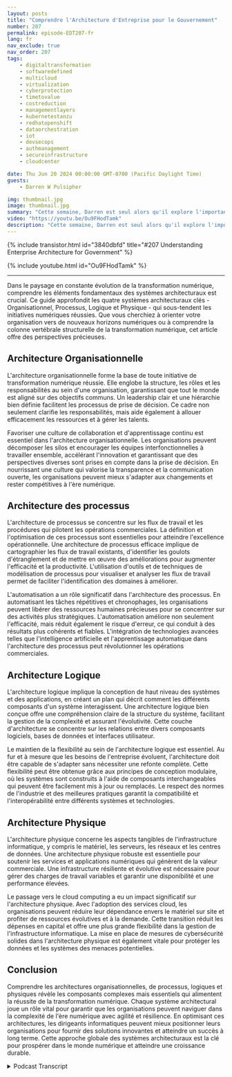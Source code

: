 ```yaml
---
layout: posts
title: "Comprendre l'Architecture d'Entreprise pour le Gouvernement"
number: 207
permalink: episode-EDT207-fr
lang: fr
nav_exclude: true
nav_order: 207
tags:
    - digitaltransformation
    - softwaredefined
    - multicloud
    - virtualization
    - cyberprotection
    - timetovalue
    - costreduction
    - managementlayers
    - kubernetestanzu
    - redhatopenshift
    - dataorchestration
    - iot
    - devsecops
    - authmanagement
    - secureinfrastructure
    - cloudcenter

date: Thu Jun 20 2024 00:00:00 GMT-0700 (Pacific Daylight Time)
guests:
    - Darren W Pulsipher

img: thumbnail.jpg
image: thumbnail.jpg
summary: "Cette semaine, Darren est seul alors qu'il explore l'importance de l'architecture d'entreprise et son application croissante dans le gouvernement pour comprendre les subtilités des organisations modernes."
video: "https://youtu.be/Ou9FHodTamk"
description: "Cette semaine, Darren est seul alors qu'il explore l'importance de l'architecture d'entreprise et son application croissante dans le gouvernement pour comprendre les subtilités des organisations modernes."
---
```


<div>
{% include transistor.html id="3840dbfd" title="#207 Understanding Enterprise Architecture for Government" %}

{% include youtube.html id="Ou9FHodTamk" %}
</div>

---

Dans le paysage en constante évolution de la transformation numérique, comprendre les éléments fondamentaux des systèmes architecturaux est crucial. Ce guide approfondit les quatre systèmes architecturaux clés - Organisationnel, Processus, Logique et Physique - qui sous-tendent les initiatives numériques réussies. Que vous cherchiez à orienter votre organisation vers de nouveaux horizons numériques ou à comprendre la colonne vertébrale structurelle de la transformation numérique, cet article offre des perspectives précieuses.

## Architecture Organisationnelle

L'architecture organisationnelle forme la base de toute initiative de transformation numérique réussie. Elle englobe la structure, les rôles et les responsabilités au sein d'une organisation, garantissant que tout le monde est aligné sur des objectifs communs. Un leadership clair et une hiérarchie bien définie facilitent les processus de prise de décision. Ce cadre non seulement clarifie les responsabilités, mais aide également à allouer efficacement les ressources et à gérer les talents.

Favoriser une culture de collaboration et d'apprentissage continu est essentiel dans l'architecture organisationnelle. Les organisations peuvent décomposer les silos et encourager les équipes interfonctionnelles à travailler ensemble, accélérant l'innovation et garantissant que des perspectives diverses sont prises en compte dans la prise de décision. En nourrissant une culture qui valorise la transparence et la communication ouverte, les organisations peuvent mieux s'adapter aux changements et rester compétitives à l'ère numérique.

## Architecture des processus

L'architecture de processus se concentre sur les flux de travail et les procédures qui pilotent les opérations commerciales. La définition et l'optimisation de ces processus sont essentielles pour atteindre l'excellence opérationnelle. Une architecture de processus efficace implique de cartographier les flux de travail existants, d'identifier les goulots d'étranglement et de mettre en œuvre des améliorations pour augmenter l'efficacité et la productivité. L'utilisation d'outils et de techniques de modélisation de processus pour visualiser et analyser les flux de travail permet de faciliter l'identification des domaines à améliorer.

L'automatisation a un rôle significatif dans l'architecture des processus. En automatisant les tâches répétitives et chronophages, les organisations peuvent libérer des ressources humaines précieuses pour se concentrer sur des activités plus stratégiques. L'automatisation améliore non seulement l'efficacité, mais réduit également le risque d'erreur, ce qui conduit à des résultats plus cohérents et fiables. L'intégration de technologies avancées telles que l'intelligence artificielle et l'apprentissage automatique dans l'architecture des processus peut révolutionner les opérations commerciales.

## Architecture Logique

L'architecture logique implique la conception de haut niveau des systèmes et des applications, en créant un plan qui décrit comment les différents composants d'un système interagissent. Une architecture logique bien conçue offre une compréhension claire de la structure du système, facilitant la gestion de la complexité et assurant l'évolutivité. Cette couche d'architecture se concentre sur les relations entre divers composants logiciels, bases de données et interfaces utilisateur.

Le maintien de la flexibilité au sein de l'architecture logique est essentiel. Au fur et à mesure que les besoins de l'entreprise évoluent, l'architecture doit être capable de s'adapter sans nécessiter une refonte complète. Cette flexibilité peut être obtenue grâce aux principes de conception modulaire, où les systèmes sont construits à l'aide de composants interchangeables qui peuvent être facilement mis à jour ou remplacés. Le respect des normes de l'industrie et des meilleures pratiques garantit la compatibilité et l'interopérabilité entre différents systèmes et technologies.

## Architecture Physique

L'architecture physique concerne les aspects tangibles de l'infrastructure informatique, y compris le matériel, les serveurs, les réseaux et les centres de données. Une architecture physique robuste est essentielle pour soutenir les services et applications numériques qui génèrent de la valeur commerciale. Une infrastructure résiliente et évolutive est nécessaire pour gérer des charges de travail variables et garantir une disponibilité et une performance élevées.

Le passage vers le cloud computing a eu un impact significatif sur l'architecture physique. Avec l'adoption des services cloud, les organisations peuvent réduire leur dépendance envers le matériel sur site et profiter de ressources évolutives et à la demande. Cette transition réduit les dépenses en capital et offre une plus grande flexibilité dans la gestion de l'infrastructure informatique. La mise en place de mesures de cybersécurité solides dans l'architecture physique est également vitale pour protéger les données et les systèmes des menaces potentielles.

## Conclusion

Comprendre les architectures organisationnelles, de processus, logiques et physiques révèle les composants complexes mais essentiels qui alimentent la réussite de la transformation numérique. Chaque système architectural joue un rôle vital pour garantir que les organisations peuvent naviguer dans la complexité de l'ère numérique avec agilité et résilience. En optimisant ces architectures, les dirigeants informatiques peuvent mieux positionner leurs organisations pour fournir des solutions innovantes et atteindre un succès à long terme. Cette approche globale des systèmes architecturaux est la clé pour prospérer dans le monde numérique et atteindre une croissance durable.



<details>
<summary> Podcast Transcript </summary>

<p></p>

</details>
